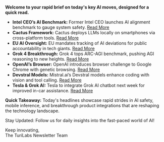 <p><strong>Welcome to your rapid brief on today's key AI moves, designed for a quick read.</strong></p>
<ul>
<li><strong>Intel CEO’s AI Benchmark:</strong> Former Intel CEO launches AI alignment benchmark to gauge system safety. <a href="https://techcrunch.com/2025/07/10/former-intel-ceo-launches-a-benchmark-to-measure-ai-alignment/">Read More</a></li>
<li><strong>Cactus Framework:</strong> Cactus deploys LLMs locally on smartphones via cross-platform tools. <a href="#">Read More</a></li>
<li><strong>EU AI Oversight:</strong> EU mandates tracking of AI deviations for public accountability in tech giants. <a href="https://arstechnica.com/tech-policy/2025/07/everything-tech-giants-will-hate-about-the-eus-new-ai-rules/">Read More</a></li>
<li><strong>Grok 4 Breakthrough:</strong> Grok 4 tops ARC-AGI benchmark, pushing AGI reasoning to new heights. <a href="https://twitter.com/arcprize/status/1943168950763950555">Read More</a></li>
<li><strong>OpenAI’s Browser:</strong> OpenAI introduces browser challenge to Google Chrome with genetic browsing. <a href="https://www.cnbc.com/2025/07/09/openai-to-release-web-browser-in-challenge-to-google-chrome.html">Read More</a></li>
<li><strong>Devstral Models:</strong> Mistral.ai’s Devstral models enhance coding with vision and tool calling. <a href="https://mistral.ai/news/devstral-2507">Read More</a></li>
<li><strong>Tesla &amp; Grok AI:</strong> Tesla to integrate Grok AI chatbot next week for improved in-car assistance. <a href="https://www.bloomberg.com/news/articles/2025-07-10/musk-says-grok-chatbot-is-coming-to-tesla-vehicles-by-next-week">Read More</a></li>
</ul>
<p><strong>Quick Takeaway:</strong> Today's headlines showcase rapid strides in AI safety, mobile inference, and breakthrough product integrations that are reshaping the technology landscape.</p>
<p>Stay Updated: Follow us for daily insights into the fast-paced world of AI! </p>
<p>Keep innovating,<br />
The TuriLabs Newsletter Team</p>
